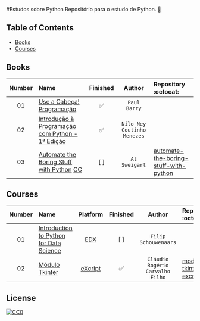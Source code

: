 #Estudos sobre Python
Repositório para o estudo de Python. :snake:

## Table of Contents

<!-- toc -->
  * [Books](#books)
  * [Courses](#courses)

<!-- toc stop -->

## Books
| Number | Name | Finished | Author | Repository :octocat: |
| :---: | :--- | :---: | :---: | :--- |
| 01 | [Use a Cabeça! Programação](http://www.altabooks.com.br/use-a-cabeca-programacao.html)| :white_check_mark: | `Paul Barry` |
| 02 | [Introdução à Programação com Python - 1ª Edição](http://www.novatec.com.br/livros/intropython/)| :white_check_mark: | `Nilo Ney Coutinho Menezes` |
| 03 | [Automate the Boring Stuff with Python](https://automatetheboringstuff.com/) [CC](https://creativecommons.org/)| [  ] | `Al Sweigart` |[automate-the-boring-stuff-with-python](https://github.com/pliniopereira/automate-the-boring-stuff-with-python)
## Courses
| Number | Name | Platform | Finished | Author | Repository :octocat: |
| :---: | :--- | :---: | :---: | :---: | :--- |
| 01 | [Introduction to Python for Data Science](https://www.edx.org/course/introduction-python-data-science-microsoft-dat208x-2)|[EDX](https://www.edx.org)| [  ] |`Filip Schouwenaars`| []() 
| 02 | [Módulo Tkinter](https://www.youtube.com/playlist?list=PLesCEcYj003ShHnUT83gQEH6KtG8uysUE)|[eXcript](http://excript.com/)| :white_check_mark: |`Cláudio Rogério Carvalho Filho`| [modulo-tkinter-excript](https://github.com/pliniopereira/modulo-tkinter-excript) 


## License

[![CC0](http://mirrors.creativecommons.org/presskit/buttons/88x31/svg/cc-zero.svg)](https://creativecommons.org/publicdomain/zero/1.0/)
